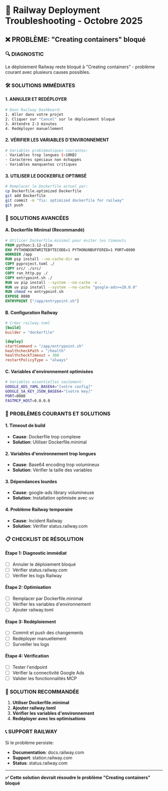# 🚨 Railway Deployment Troubleshooting - Octobre 2025

## ❌ **PROBLÈME: "Creating containers" bloqué**

### 🔍 **DIAGNOSTIC**

Le déploiement Railway reste bloqué à "Creating containers" - problème courant avec plusieurs causes possibles.

### 🛠️ **SOLUTIONS IMMÉDIATES**

#### **1. ANNULER ET REDÉPLOYER**
```bash
# Dans Railway Dashboard:
1. Aller dans votre projet
2. Cliquer sur "Cancel" sur le déploiement bloqué
3. Attendre 2-3 minutes
4. Redéployer manuellement
```

#### **2. VÉRIFIER LES VARIABLES D'ENVIRONNEMENT**
```bash
# Variables problématiques courantes:
- Variables trop longues (>10KB)
- Caractères spéciaux non échappés
- Variables manquantes critiques
```

#### **3. UTILISER LE DOCKERFILE OPTIMISÉ**
```bash
# Remplacer le Dockerfile actuel par:
cp Dockerfile.optimized Dockerfile
git add Dockerfile
git commit -m "fix: optimized dockerfile for railway"
git push
```

### 🔧 **SOLUTIONS AVANCÉES**

#### **A. Dockerfile Minimal (Recommandé)**
```dockerfile
# Utiliser Dockerfile.minimal pour éviter les timeouts
FROM python:3.12-slim
ENV PYTHONDONTWRITEBYTECODE=1 PYTHONUNBUFFERED=1 PORT=8080
WORKDIR /app
RUN pip install --no-cache-dir uv
COPY pyproject.toml ./
COPY src/ ./src/
COPY run_http.py ./
COPY entrypoint.sh ./
RUN uv pip install --system --no-cache -e .
RUN uv pip install --system --no-cache "google-ads>=28.0.0"
RUN chmod +x entrypoint.sh
EXPOSE 8080
ENTRYPOINT ["/app/entrypoint.sh"]
```

#### **B. Configuration Railway**
```toml
# Créer railway.toml
[build]
builder = "dockerfile"

[deploy]
startCommand = "/app/entrypoint.sh"
healthcheckPath = "/health"
healthcheckTimeout = 300
restartPolicyType = "always"
```

#### **C. Variables d'environnement optimisées**
```bash
# Variables essentielles seulement:
GOOGLE_ADS_YAML_BASE64="[votre config]"
GOOGLE_SA_KEY_JSON_BASE64="[votre key]"
PORT=8080
FASTMCP_HOST=0.0.0.0
```

### 🚨 **PROBLÈMES COURANTS ET SOLUTIONS**

#### **1. Timeout de build**
- **Cause**: Dockerfile trop complexe
- **Solution**: Utiliser Dockerfile.minimal

#### **2. Variables d'environnement trop longues**
- **Cause**: Base64 encoding trop volumineux
- **Solution**: Vérifier la taille des variables

#### **3. Dépendances lourdes**
- **Cause**: google-ads library volumineuse
- **Solution**: Installation optimisée avec uv

#### **4. Problème Railway temporaire**
- **Cause**: Incident Railway
- **Solution**: Vérifier status.railway.com

### 📋 **CHECKLIST DE RÉSOLUTION**

#### **Étape 1: Diagnostic immédiat**
- [ ] Annuler le déploiement bloqué
- [ ] Vérifier status.railway.com
- [ ] Vérifier les logs Railway

#### **Étape 2: Optimisation**
- [ ] Remplacer par Dockerfile.minimal
- [ ] Vérifier les variables d'environnement
- [ ] Ajouter railway.toml

#### **Étape 3: Redéploiement**
- [ ] Commit et push des changements
- [ ] Redéployer manuellement
- [ ] Surveiller les logs

#### **Étape 4: Vérification**
- [ ] Tester l'endpoint
- [ ] Vérifier la connectivité Google Ads
- [ ] Valider les fonctionnalités MCP

### 🎯 **SOLUTION RECOMMANDÉE**

1. **Utiliser Dockerfile.minimal**
2. **Ajouter railway.toml**
3. **Vérifier les variables d'environnement**
4. **Redéployer avec les optimisations**

### 📞 **SUPPORT RAILWAY**

Si le problème persiste:
- **Documentation**: docs.railway.com
- **Support**: station.railway.com
- **Status**: status.railway.com

---

**✅ Cette solution devrait résoudre le problème "Creating containers" bloqué**
